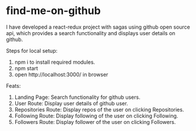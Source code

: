 # find-me-on-github
I have developed a react-redux project with sagas using github open source api, which provides a search functionality and displays user details on github.  

Steps for local setup:
1. npm i to install required modules.
2. npm start
3. open http://localhost:3000/ in browser

Feats:
1. Landing Page: Search functionality for github users.
2. User Route: Display user details of github user.
3. Repositories Route: Display repos of the user on clicking Repositories.
4. Following Route: Display following of the user on clicking Following.
5. Followers Route: Display follower of the user on clicking Followers.
